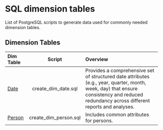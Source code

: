 # SQL dimension tables

List of PostgreSQL scripts to generate data used for commonly needed dimension tables.


## Dimension Tables

Dim Table | Script| Overview
:-- | :--: | :-- |
[Date](https://github.com/sean-gits-py/sql_dimension_tables/tree/main/dim_tables/dim_date)| create_dim_date.sql | Provides a comprehensive set of structured date attributes (e.g., year, quarter, month, week, day) that ensure consistency and reduced redundancy across different reports and analyses.|
[Person]() | create_dim_person.sql | Includes common attributes for persons.|

